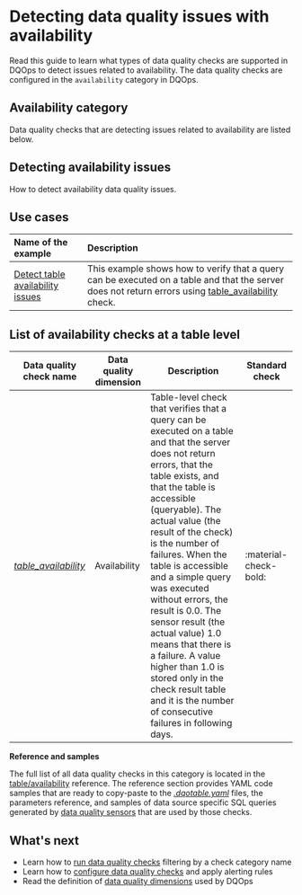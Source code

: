 # Detecting data quality issues with availability
Read this guide to learn what types of data quality checks are supported in DQOps to detect issues related to availability.
The data quality checks are configured in the `availability` category in DQOps.

## Availability category
Data quality checks that are detecting issues related to availability are listed below.

## Detecting availability issues
How to detect availability data quality issues.

## Use cases
| **Name of the example**                                                                                  | **Description**                                                                                                                                                                                              |
|:---------------------------------------------------------------------------------------------------------|:-------------------------------------------------------------------------------------------------------------------------------------------------------------------------------------------------------------|
| [Detect table availability issues](../../examples/data-availability/detect-table-availability-issues.md) | This example shows how to verify that a query can be executed on a table and that the server does not return errors using [table_availability](../../checks/table/availability/table-availability.md) check. |

## List of availability checks at a table level
| Data quality check name | Data quality dimension | Description | Standard check |
|-------------------------|------------------------|-------------|-------|
|[*table_availability*](../../checks/table/availability/table-availability.md)|Availability|Table-level check that verifies that a query can be executed on a table and that the server does not return errors, that the table exists, and that the table is accessible (queryable). The actual value (the result of the check) is the number of failures. When the table is accessible and a simple query was executed without errors, the result is 0.0. The sensor result (the actual value) 1.0 means that there is a failure. A value higher than 1.0 is stored only in the check result table and it is the number of consecutive failures in following days.|:material-check-bold:|


**Reference and samples**

The full list of all data quality checks in this category is located in the [table/availability](../../checks/table/availability/index.md) reference.
The reference section provides YAML code samples that are ready to copy-paste to the [*.dqotable.yaml*](../../reference/yaml/TableYaml.md) files,
the parameters reference, and samples of data source specific SQL queries generated by [data quality sensors](../definition-of-data-quality-sensors.md)
that are used by those checks.

## What's next
- Learn how to [run data quality checks](../running-data-quality-checks.md#targeting-a-category-of-checks) filtering by a check category name
- Learn how to [configure data quality checks](../configuring-data-quality-checks-and-rules.md) and apply alerting rules
- Read the definition of [data quality dimensions](../data-quality-dimensions.md) used by DQOps
